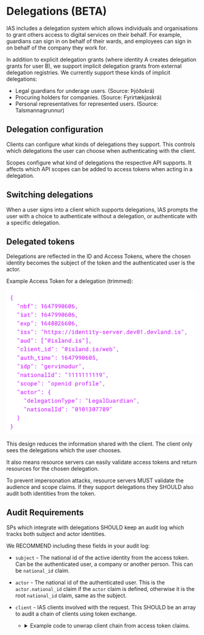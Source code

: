 # Delegations (BETA)

IAS includes a delegation system which allows individuals and organisations to grant others access to digital services on their behalf. For example, guardians can sign in on behalf of their wards, and employees can sign in on behalf of the company they work for.

In addition to explicit delegation grants (where identity A creates delegation grants for user B), we support implicit delegation grants from external delegation registries. We currently support these kinds of implicit delegations:

- Legal guardians for underage users. (Source: Þjóðskrá)
- Procuring holders for companies. (Source: Fyrirtækjaskrá)
- Personal representatives for represented users. (Source: Talsmannagrunnur)

## Delegation configuration

Clients can configure what kinds of delegations they support. This controls which delegations the user can choose when authenticating with the client.

Scopes configure what kind of delegations the respective API supports. It affects which API scopes can be added to access tokens when acting in a delegation.

## Switching delegations

When a user signs into a client which supports delegations, IAS prompts the user with a choice to authenticate without a delegation, or authenticate with a specific delegation.

## Delegated tokens

Delegations are reflected in the ID and Access Tokens, where the chosen identity becomes the subject of the token and the authenticated user is the actor.

Example Access Token for a delegation (trimmed):

![Delegation Token Example](assets/delegation_token.png)

This design reduces the information shared with the client. The client only sees the delegations which the user chooses.

It also means resource servers can easily validate access tokens and return resources for the chosen delegation.

To prevent impersonation attacks, resource servers MUST validate the audience and scope claims. If they support delegations they SHOULD also audit both identities from the token.

## Audit Requirements

SPs which integrate with delegations SHOULD keep an audit log which tracks both subject and actor identities.

We RECOMMEND including these fields in your audit log:

- `subject` - The national id of the active identity from the access token. Can be the authenticated user, a company or another person. This can be  `national_id` claim.
- `actor` - The national id of the authenticated user. This is the `actor.national_id` claim if the `actor` claim is defined, otherwise it is the root `national_id` claim, same as the subject.
- `client` - IAS clients involved with the request. This SHOULD be an array to audit a chain of clients using token exchange.
  - <details><summary>Example code to unwrap client chain from access token claims.</summary>

      ```jsx
      /**
       * Accepts a decoded access token JWT. Returns an array of client ids
       * in authentication order.
       */
      function getClients(auth) {
        const clients = []
        let act = auth.act
        while (act) {
          clients.unshift(act.client_id)
          act = act.act
        }
        clients.unshift(auth.client_id)
        return clients
      }
      ```
    
  </details>
